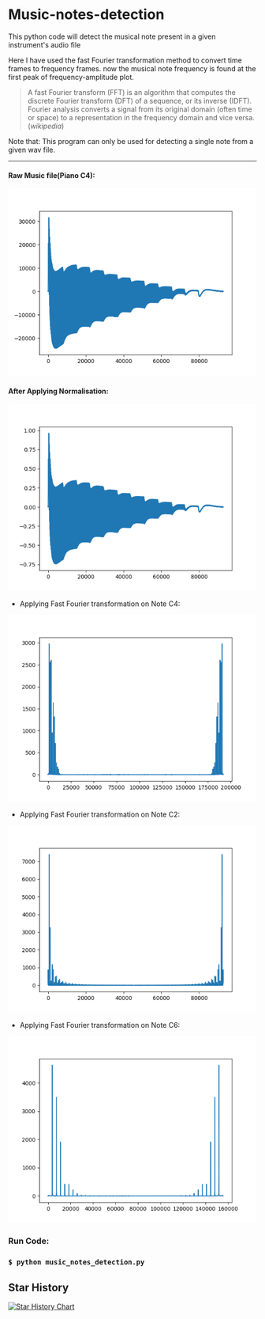 # Music-notes-detection
This python code will detect the musical note present in a given instrument's audio file

Here I have used the fast Fourier transformation method to convert time frames to frequency frames. 
now the musical note frequency is found at the first peak of frequency-amplitude plot.

>A fast Fourier transform (FFT) is an algorithm that computes the discrete Fourier transform (DFT) of a sequence, or its inverse (IDFT). Fourier analysis converts a signal from its original domain (often time or space) to a representation in the frequency domain and vice versa.
>(*wikipedia*)

Note that: This program can only be used for detecting a single note from a given wav file.
<hr>
<h4> Raw Music file(Piano C4):</h4> 

![alt img](https://github.com/Amagnum/Music-notes-detection/blob/master/img/Pino_C.png)

<h4>After Applying Normalisation:</h4>

![alt img](https://github.com/Amagnum/Music-notes-detection/blob/master/img/Normalise.png)

- Applying Fast Fourier transformation on Note C4:

![alt img](https://github.com/Amagnum/Music-notes-detection/blob/master/img/F_C4.png)
- Applying Fast Fourier transformation on Note C2:

![alt img](https://github.com/Amagnum/Music-notes-detection/blob/master/img/F_C2.png)

- Applying Fast Fourier transformation on Note C6:

![alt img](https://github.com/Amagnum/Music-notes-detection/blob/master/img/F_C6.png)

<h3>Run Code: <h3>

```
$ python music_notes_detection.py
```

## Star History

[![Star History Chart](https://api.star-history.com/svg?repos=Amagnum/Music-notes-detection&type=Date)](https://star-history.com/#Amagnum/Music-notes-detection&Date)

